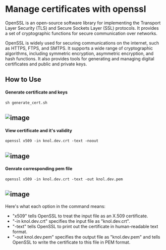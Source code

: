 # Manage certificates with openssl
OpenSSL is an open-source software library for implementing the Transport Layer Security (TLS) and Secure Sockets Layer (SSL) protocols. It provides a set of cryptographic functions for secure communication over networks.

OpenSSL is widely used for securing communications on the internet, such as HTTPS, FTPS, and SMTPS. It supports a wide range of cryptographic algorithms, including symmetric encryption, asymmetric encryption, and hash functions. It also provides tools for generating and managing digital certificates and public and private keys.


## How to Use
#### Generate certificate and keys
```
sh generate_cert.sh
```

![image](https://user-images.githubusercontent.com/76727343/230678071-6713a52b-dd33-4fd7-a455-73441100908d.png)
----
#### View certificate and it's validity
```
openssl x509 -in knol.dev.crt -text -noout
```

![image](https://user-images.githubusercontent.com/76727343/230678116-89a21d85-d464-4812-b4dd-d8439c7ef047.png)
----
#### Genrate corresponding pem file
```
openssl x509 -in knol.dev.crt -text -out knol.dev.pem
```

![image](https://user-images.githubusercontent.com/76727343/230678189-2bb1ffc3-8ff8-4cf0-b5c8-7c4a7dc8e375.png)
----
Here's what each option in the command means:
- "x509" tells OpenSSL to treat the input file as an X.509 certificate.
- "-in knol.dev.crt" specifies the input file as "knol.dev.crt".
- "-text" tells OpenSSL to print out the certificate in human-readable text format.
- "-out knol.dev.pem" specifies the output file as "knol.dev.pem" and tells OpenSSL to write the certificate to this file in PEM format.
